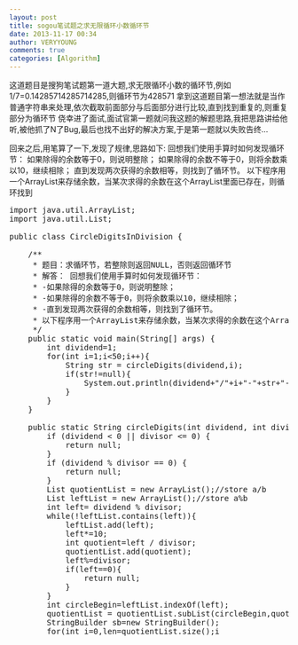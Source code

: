 ```yaml
---
layout: post
title: sogou笔试题之求无限循环小数循环节
date: 2013-11-17 00:34
author: VERYYOUNG
comments: true
categories: [Algorithm]
---
```

   这道题目是搜狗笔试题第一道大题,求无限循环小数的循环节,例如1/7=0.14285714285714285,则循环节为428571
拿到这道题目第一想法就是当作普通字符串来处理,依次截取前面部分与后面部分进行比较,直到找到重复的,则重复部分为循环节
侥幸进了面试,面试官第一题就问我这题的解题思路,我把思路讲给他听,被他抓了N了Bug,最后也找不出好的解决方案,于是第一题就以失败告终...

   回来之后,用笔算了一下,发现了规律,思路如下:
          回想我们使用手算时如何发现循环节： 
	  如果除得的余数等于0，则说明整除； 
	  如果除得的余数不等于0，则将余数乘以10，继续相除； 
	  直到发现两次获得的余数相等，则找到了循环节。
	  以下程序用一个ArrayList来存储余数，当某次求得的余数在这个ArrayList里面已存在，则循环找到
   

<pre lang="java">
import java.util.ArrayList;
import java.util.List;

public class CircleDigitsInDivision {

	/**
	 * 题目：求循环节，若整除则返回NULL，否则返回循环节
	 * 解答： 回想我们使用手算时如何发现循环节： 
	 * -如果除得的余数等于0，则说明整除； 
	 * -如果除得的余数不等于0，则将余数乘以10，继续相除； 
	 * -直到发现两次获得的余数相等，则找到了循环节。
	 * 以下程序用一个ArrayList来存储余数，当某次求得的余数在这个ArrayList里面已存在，则循环找到
	 */
	public static void main(String[] args) {
		int dividend=1;
		for(int i=1;i<50;i++){
			String str = circleDigits(dividend,i);
			if(str!=null){
				System.out.println(dividend+"/"+i+"-"+str+"-"+(0.0+dividend)/i);
			}
		}
	}

	public static String circleDigits(int dividend, int divisor) {
		if (dividend < 0 || divisor <= 0) {
			return null;
		}
		if (dividend % divisor == 0) {
			return null;
		}
		List<Integer> quotientList = new ArrayList<Integer>();//store a/b
		List<Integer> leftList = new ArrayList<Integer>();//store a%b
		int left= dividend % divisor;
		while(!leftList.contains(left)){
			leftList.add(left);
			left*=10;
			int quotient=left / divisor;
			quotientList.add(quotient);
			left%=divisor;
			if(left==0){
				return null;
			}
		}
		int circleBegin=leftList.indexOf(left);
		quotientList = quotientList.subList(circleBegin,quotientList.size());
		StringBuilder sb=new StringBuilder();
		for(int i=0,len=quotientList.size();i<len;i++){
			sb.append(quotientList.get(i));
		}
		return sb.toString();
	}
}

</pre>

